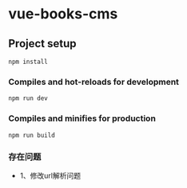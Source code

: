 # vue-books-cms

## Project setup
```
npm install
```

### Compiles and hot-reloads for development
```
npm run dev
```

### Compiles and minifies for production
```
npm run build
```

### 存在问题
- 1、修改url解析问题